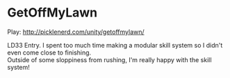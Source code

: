 # GetOffMyLawn
Play: http://picklenerd.com/unity/getoffmylawn/

LD33 Entry.  I spent too much time making a modular skill system so I didn't even come close to finishing.  
Outside of some sloppiness from rushing, I'm really happy with the skill system!
